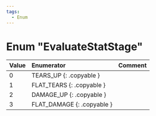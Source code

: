 ```yaml
---
tags:
  - Enum
---
```

# Enum "EvaluateStatStage"
|Value|Enumerator|Comment|
|:--|:--|:--|
|0 |TEARS_UP {: .copyable } |  |
|1 |FLAT_TEARS {: .copyable } |  |
|2 |DAMAGE_UP {: .copyable } |  |
|3 |FLAT_DAMAGE {: .copyable } |  |
